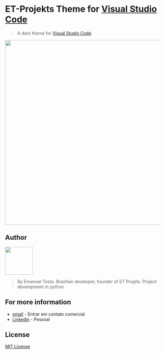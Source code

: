 # ET-Projekts Theme for [Visual Studio Code]((http://code.visualstudio.com))

> A dark theme for [Visual Studio Code](http://code.visualstudio.com).

<div align="center">
<img src="https://github.com/user-attachments/assets/30351854-0ac1-42fb-a602-ba87f915bac5" width="600px" />
</div>

## Author

<div align="left">
<img src="https://github.com/user-attachments/assets/6db6eead-3042-4982-bcca-18d286456089" width="90px" />
</div>

> By Emanoel Tosta.
> Brazilian developer, founder of ET Projets.
> Project development in python

## For more information

* [email](mailto:contato@etprojekts.com.br) - Entrar em contato comercial
* [Linkedin](https://www.linkedin.com/in/emanoel-tosta-09233130b/) - Pessoal

## License

[MIT License](https://github.com/etprojekts/etprojektstheme/blob/main/LICENSE)
